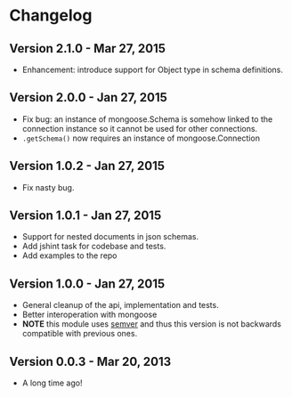 # Changelog

## Version 2.1.0 - Mar 27, 2015
* Enhancement: introduce support for Object type in schema definitions.

## Version 2.0.0 - Jan 27, 2015
* Fix bug: an instance of mongoose.Schema is somehow linked to the connection instance so it cannot be used for other connections.
* `.getSchema()` now requires an instance of mongoose.Connection

## Version 1.0.2 - Jan 27, 2015
* Fix nasty bug.

## Version 1.0.1 - Jan 27, 2015
* Support for nested documents in json schemas.
* Add jshint task for codebase and tests.
* Add examples to the repo

## Version 1.0.0 - Jan 27, 2015
* General cleanup of the api, implementation and tests.
* Better interoperation with mongoose
* __NOTE__ this module uses [semver](http://semver.org/) and thus this version is not backwards compatible with previous ones.

## Version 0.0.3 - Mar 20, 2013
* A long time ago!
